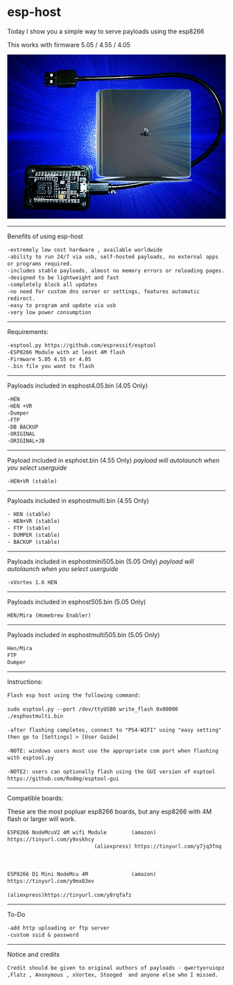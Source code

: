 # esp-host

Today I show you a simple way to serve payloads using the esp8266

This works with firmware 5.05 / 4.55 / 4.05

![alt tag](https://raw.githubusercontent.com/Codworth/esp-host/master/esphost.jpg)


   -------------------------------------------------------------------------------
Benefits of using esp-host

    -extremely low cost hardware , available worldwide
    -ability to run 24/7 via usb, self-hosted payloads, no external apps or programs required.
    -includes stable payloads, almost no memory errors or reloading pages.
    -designed to be lightweight and fast
    -completely block all updates
    -no need for custom dns server or settings, features automatic redirect.
    -easy to program and update via usb
    -very low power consumption


   -------------------------------------------------------------------------------
Requirements:

    -esptool.py https://github.com/espressif/esptool 
    -ESP8266 Module with at least 4M flash
    -Firmware 5.05 4.55 or 4.05 
    -.bin file you want to flash
    
   -------------------------------------------------------------------------------
   Payloads included in esphost4.05.bin (4.05 Only)
   
    -HEN
    -HEN +VR
    -Dumper
    -FTP
    -DB BACKUP
    -ORIGINAL
    -ORIGINAL+JB
   
   -------------------------------------------------------------------------------
   
   Payload included in esphost.bin (4.55 Only)
   *payload will autolaunch when you select userguide*
   
  
    -HEN+VR (stable)
    
   -------------------------------------------------------------------------------
   Payloads included in esphostmulti.bin (4.55 Only)
   
    - HEN (stable)
    - HEN+VR (stable)
    - FTP (stable)
    - DUMPER (stable)
    - BACKUP (stable)
    
   -------------------------------------------------------------------------------
   Payloads included in esphostmini505.bin (5.05 Only) 
   *payload will autolaunch when you select userguide*
   
    -xVortex 1.6 HEN
    
   -------------------------------------------------------------------------------
   Payloads included in esphost505.bin (5.05 Only)
   
    HEN/Mira (Homebrew Enabler)
    
   -------------------------------------------------------------------------------
   Payloads included in esphostmulti505.bin (5.05 Only)
   
    Hen/Mira
    FTP  
    Dumper

   -------------------------------------------------------------------------------
Instructions:

    Flash esp host using the following command:
    
    sudo esptool.py --port /dev/ttyUSB0 write_flash 0x00000 ./esphostmulti.bin

    -after flashing completes, connect to "PS4-WIFI" using "easy setting" then go to [Settings] > [User Guide]
    
    -NOTE: windows users must use the appropriate com port when flashing with esptool.py
    
    -NOTE2: users can optionally flash using the GUI version of esptool  https://github.com/Rodmg/esptool-gui
    
   -------------------------------------------------------------------------------
    
Compatible boards:

These are the most popluar esp8266 boards, but any esp8266 with 4M flash or larger will work.

    ESP8266 NodeMcuV2 4M wifi Module        (amazon) https://tinyurl.com/y9xskhcy
    			                (aliexpress) https://tinyurl.com/y7jq3fnq
                                
   
                                     
    ESP8266 D1 Mini NodeMcu 4M              (amazon) https://tinyurl.com/y9mx83ev
                                            (aliexpress)https://tinyurl.com/y8rqfafz
                               
   
   -------------------------------------------------------------------------------                            
   To-Do
    
    -add http uploading or ftp server
    -custom ssid & password
    

   -------------------------------------------------------------------------------
   Notice and credits
    
    Credit should be given to original authors of payloads - qwertyoruiopz ,Flatz , Anonymous , xVortex, Stooged  and anyone else who I missed.
   
    

